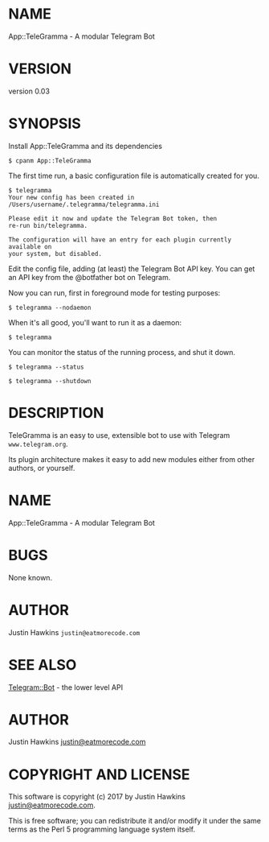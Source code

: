 # NAME

App::TeleGramma - A modular Telegram Bot

# VERSION

version 0.03

# SYNOPSIS

Install App::TeleGramma and its dependencies

    $ cpanm App::TeleGramma

The first time run, a basic configuration file is automatically created for you.

    $ telegramma
    Your new config has been created in /Users/username/.telegramma/telegramma.ini

    Please edit it now and update the Telegram Bot token, then
    re-run bin/telegramma.

    The configuration will have an entry for each plugin currently available on
    your system, but disabled.

Edit the config file, adding (at least) the Telegram Bot API key. You can get
an API key from the @botfather bot on Telegram.

Now you can run, first in foreground mode for testing purposes:

    $ telegramma --nodaemon

When it's all good, you'll want to run it as a daemon:

    $ telegramma

You can monitor the status of the running process, and shut it down.

    $ telegramma --status

    $ telegramma --shutdown

# DESCRIPTION

TeleGramma is an easy to use, extensible bot to use with Telegram `www.telegram.org`.

Its plugin architecture makes it easy to add new modules either from other authors,
or yourself.

# NAME

App::TeleGramma - A modular Telegram Bot

# BUGS

None known.

# AUTHOR

Justin Hawkins `justin@eatmorecode.com`

# SEE ALSO

[Telegram::Bot](https://metacpan.org/pod/Telegram::Bot) - the lower level API

# AUTHOR

Justin Hawkins <justin@eatmorecode.com>

# COPYRIGHT AND LICENSE

This software is copyright (c) 2017 by Justin Hawkins <justin@eatmorecode.com>.

This is free software; you can redistribute it and/or modify it under
the same terms as the Perl 5 programming language system itself.
